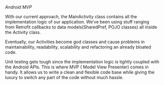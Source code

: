 *Android MVP*

With our current approach, the MainActivity class contains all the implementation logic of our application. We’ve been using stuff ranging from Retrofit callbacks to data models(SharedPref, POJO classes) all inside the Activity class.

Eventually, our Activities become god classes and cause problems in maintainability, readability, scalability and refactoring an already bloated code.

Unit testing gets tough since the implementation logic is tightly coupled with the Android APIs. This is where MVP ( Model View Presenter) comes in handy. It allows us to write a clean and flexible code base while giving the luxury to switch any part of the code without much hassle.
